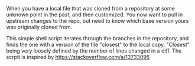 When you have a local file that was cloned from a repository at some unknown point in the past, and then customized.  You now want to pull in upstream changes to the repo, but need to know which base version yours was originally cloned from.

This simple shell script iterates through the branches in the repository, and finds the one with a version of the file "closest" to the local copy.  "Closest" being very loosely defined by the number of lines changed in a diff.  The scrpit is inspired by https://stackoverflow.com/a/13733096
